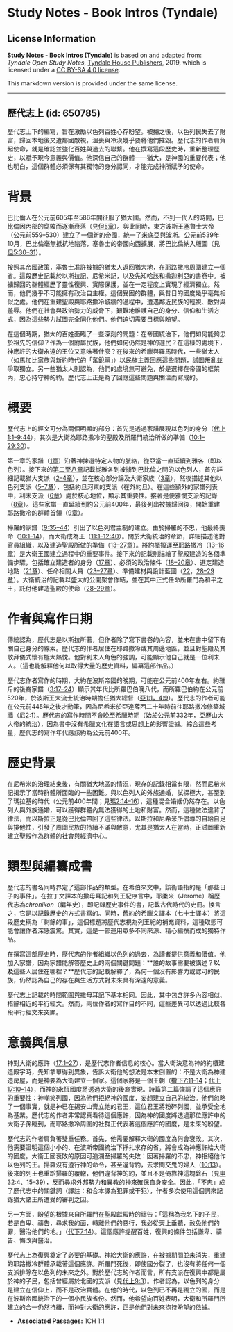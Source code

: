 # Study Notes - Book Intros (Tyndale)

## License Information

**Study Notes - Book Intros (Tyndale)** is based on and adapted from: _Tyndale Open Study Notes_, [Tyndale House Publishers](https://tyndaleopenresources.com/), 2019, which is licensed under a [CC BY-SA 4.0 license](https://creativecommons.org/licenses/by-sa/4.0/legalcode.en).

This markdown version is provided under the same license.



--------------------------------

## 歷代志上 (id: 650785)

歷代志上下的編寫，旨在激勵以色列百姓心存盼望。被擄之後，以色列民失去了財富，歸回本地後又遭鄰國敵視，沮喪與冷漠幾乎要將他們摧毀。歷代志的作者肩負起使命，就是確認並強化百姓與過去的聯繫。他在撰寫這段歷史時，重新整理歷史，以賦予現今意義與價值。他深信自己的群體——猶大，是神國的重要代表；他也明白，這個群體必須保有其獨特的身分認同，才能完成神所賦予的使命。

背景
==

巴比倫人在公元前605年至586年間征服了猶大國。然而，不到一代人的時間，巴比倫因內部的腐敗而逐漸衰落（見[但5章](https://ref.ly/Dan5:1-Dan5:31)）。與此同時，東方波斯王塞魯士大帝（公元前559–530）建立了一個新的帝國，統一了米底亞與波斯。公元前539年10月，巴比倫毫無抵抗地陷落，塞魯士的帝國向西擴展，將巴比倫納入版圖（見[但5:30–31](https://ref.ly/Dan5:30-Dan5:31)）。

按照其帝國政策，塞魯士准許被擄的猶太人返回猶大地，在耶路撒冷周圍建立一個省。這段歷史記載於以斯拉記、尼希米記，以及先知哈該和撒迦利亞的書卷中。被擄歸回的群體經歷了靈性復興、實際保護，並在一定程度上實現了經濟獨立。然而，他們幾乎不可能擁有政治自主權。這個受困的群體，與昔日的國度幾乎毫無相似之處。他們在重建聖殿與耶路撒冷城牆的過程中，遭遇鄰近民族的輕視、敵對與羞辱。他們在社會與政治勢力的威脅下，艱難地維護自己的身分、信仰和生活方式，因為這些勢力試圖完全同化他們。他們迫切需要目標與盼望。

在這個時期，猶大的百姓面臨了一些深刻的問題：在帝國統治下，他們如何能夠忠於祖先的信仰？作為一個附屬民族，他們如何仍然是神的選民？在這樣的處境下，神應許的大衛永遠的王位又意味著什麼？在後來的希臘與羅馬時代，一些猶太人（如馬加比家族與新約時代的「奮銳黨」）以民族主義回應這些問題，試圖叛亂並爭取獨立。另一些猶太人則認為，他們的處境無可避免，於是選擇在帝國的框架內，忠心持守神的約。歷代志上正是為了回應這些問題與關注而寫成的。

概要
==

歷代志上的經文可分為兩個明顯的部分：首先是透過家譜展現以色列的身分（[代上1:1–9:44](https://ref.ly/1Chr1:1-1Chr9:44)），其次是大衛為耶路撒冷的聖殿及所羅門統治所做的準備（[10:1–29:30](https://ref.ly/1Chr10:1-1Chr29:30)）。

第一章的家譜（[1章](https://ref.ly/1Chr1:1-1Chr1:54)）沿著神揀選特定人物的脈絡，從亞當一直延續到雅各（即以色列）。接下來的[第二至八章](https://ref.ly/1Chr2:1-1Chr8:40)記載從雅各到被擄到巴比倫之間的以色列人，首先詳細記載猶大支派（[2–4章](https://ref.ly/1Chr2:1-1Chr4:43)），並在核心部分論及大衛家族（[3章](https://ref.ly/1Chr3:1-1Chr3:24)），然後描述其他以色列支派（[5–7章](https://ref.ly/1Chr5:1-1Chr7:40)），包括約旦河東的支派（在外約旦）。在這些額外的家譜列表中，利未支派（[6章](https://ref.ly/1Chr6:1-1Chr6:81)）處於核心地位，顯示其重要性。接著是便雅憫支派的記錄（[8章](https://ref.ly/1Chr8:1-1Chr8:40)）。這些家譜一直延續到約公元前400年，最後列出被擄歸回後，開始重建耶路撒冷的群體首領（[9章](https://ref.ly/1Chr9:1-1Chr9:44)）。

掃羅的家譜（[9:35–44](https://ref.ly/1Chr9:35-1Chr9:44)）引出了以色列君主制的建立。由於掃羅的不忠，他最終喪命（[10:1–14](https://ref.ly/1Chr10:1-1Chr10:14)），而大衛成為王（[11:1–12:40](https://ref.ly/1Chr11:1-1Chr12:40)）。關於大衛統治的章節，詳細描述他對官員組織，以及建造聖殿所做的準備（[13–27章](https://ref.ly/1Chr13:1-1Chr27:34)）。將約櫃搬運至耶路撒冷（[13–16章](https://ref.ly/1Chr13:1-1Chr16:43)）是大衛王國建立過程中的重要事件。接下來的記載則描繪了聖殿建造的各個準備步驟，包括確立建造者的身分（[17章](https://ref.ly/1Chr17:1-1Chr17:27)）、必須的政治條件（[18–20章](https://ref.ly/1Chr18:1-1Chr20:8)）、選定建造地點（[21章](https://ref.ly/1Chr21:1-1Chr21:30)）、任命相關人員（[23–27章](https://ref.ly/1Chr23:1-1Chr27:34)）、準備建材與設計藍圖（[22](https://ref.ly/1Chr22:1-1Chr22:19)，[28–29章](https://ref.ly/1Chr28:1-1Chr29:30)）。大衛統治的記載以盛大的公開聚會作結，並在其中正式任命所羅門為和平之王，託付他建造聖殿的使命（[28–29章](https://ref.ly/1Chr28:1-1Chr29:30)）。

作者與寫作日期
=======

傳統認為，歷代志是以斯拉所著，但作者除了寫下書卷的內容，並未在書中留下有關自己身分的線索。歷代志的作者居住在耶路撒冷或其周邊地區，並且對聖殿及其敬拜儀式懷有極大熱忱。他對利未人角色的強調，可能顯示他自己就是一位利未人。（這也能解釋他何以取得大量的歷史資料，編纂這部作品。）

歷代志作者寫作的時期，大約在波斯帝國的晚期，可能在公元前400年左右。約雅斤的後裔家譜（[3:17–24](https://ref.ly/1Chr3:17-1Chr3:24)）顯示其年代比所羅巴伯晚八代，而所羅巴伯約在公元前520年，於波斯王大流士統治時期擔任猶大總督（[亞1:1，](https://ref.ly/Zech1:1)[4:9](https://ref.ly/Zech4:9)）。歷代志的作者可能在公元前445年之後才動筆，因為尼希米於亞達薛西二十年時前往耶路撒冷修築城牆（[尼2:1](https://ref.ly/Neh2:1)）。歷代志的寫作時間不會晚至希臘時期（始於公元前332年，亞歷山大大帝的統治），因為書中沒有希臘文化在語言或思想上的影響證據。綜合這些考量，歷代志的寫作年代應該約為公元前400年。

歷史背景
====

在尼希米的治理結束後，有關猶大地區的情況，現存的記錄相當有限，然而尼希米記揭示了當時群體所面臨的一些困難。與以色列人的外族通婚，試探極大，甚至到了瑪拉基的時代（公元前400年間；見[瑪2:14–16](https://ref.ly/Mal2:14-Mal2:16)），這種混合婚姻仍然存在。以色列人與外族通婚，可以獲得群體內無法獲得的土地和財富。然而，這種做法違背了律法，而以斯拉正是從巴比倫帶回了這些律法。以斯拉和尼希米所倡導的自給自足與排他性，引發了周圍民族的持續不滿與敵意，尤其是猶太人在當時，正試圖重新建立聖殿作為群體的社會與經濟中心。

類型與編纂成書
=======

歷代志的書名同時界定了這部作品的類型。在希伯來文中，該術語指的是「那些日子的事件」。在拉丁文譯本的撒母耳記和列王紀序言中，耶柔米（Jerome）稱歷代志為*chronikon*（編年史），即記錄歷史事件的書，記載古代時代的史冊。換言之，它是以記錄歷史的方式書寫的。同時，舊約的希臘文譯本（七十士譯本）將這段歷史稱為「剩餘的事」，這個標題將歷代志視為列王紀的補充資料，這種取態可能會讓作者深感震驚。其實，這是一部運用眾多不同來源、精心編撰而成的獨特作品。

在撰寫這部歷史時，歷代志的作者組織以色列的過去，為讀者提供意義和價值。他加入家譜，因為家譜能解答歷史上的兩個關鍵問題：**誰的故事需要被講述？**以及**這些人居住在哪裡？**歷代志的記載解釋了，為何一個沒有影響力或認可的民族，仍然認為自己的存在與生活方式對未來具有深遠的意義。

歷代志上記載的時間範圍與撒母耳記下基本相同。因此，其中包含許多內容相似、措辭相近的平行經文。然而，兩位作者的寫作目的不同，這些差異可以透過比較各段平行經文來突顯。

意義與信息
=====

神對大衛的應許（[17:1–27](https://ref.ly/1Chr17:1-1Chr17:27)），是歷代志作者信息的核心。當大衛決意為神的約櫃建造殿宇時，先知拿單得到異象，告訴大衛他的想法是本末倒置的：不是大衛為神建造房屋，而是神要為大衛建立一個家。這個家將是一個王朝（[撒下7:11–14](https://ref.ly/2Sam7:11-2Sam7:14)；[代上17:10–14](https://ref.ly/1Chr17:10-1Chr17:14)），而神的永恆國度將透過大衛的後裔實現。詩篇第二篇強調了這個應許的重要性：神嘲笑列國，因為他們拒絕神的國度，妄想建立自己的統治。他們忽略了一個事實，就是神已在錫安山膏立祂的君王，這位君王將粉碎列國，並承受全地為基業。歷代志的作者非常認真看待這個應許，因為神的國度將透過那位應許中的大衛子孫臨到，而耶路撒冷周圍的社群正代表著這個應許的國度，是未來的盼望。

歷代志的作者肩負著雙重任務。首先，他需要解釋大衛的國度為何會衰敗。其次，他需要證明這個小小的、在波斯帝國統治下掙扎求存的省，將會成為神應許給大衛的國度。大衛王國衰敗的原因可追溯至掃羅的失敗：因著掃羅的不忠，神拒絕他作以色列的王。掃羅沒有遵行神的命令，甚至違背約，去求問交鬼的婦人（[10:13](https://ref.ly/1Chr10:13)）。後來的列王也重蹈掃羅的覆轍，他們違背神的約，並且不是倚靠神這塊磐石（見[申32:4](https://ref.ly/Deut32:4)、[15–39](https://ref.ly/Deut32:15-Deut32:39)），反而尋求外邦勢力和異教的神來確保自身安全。因此，「不忠」成了歷代志中的關鍵詞（譯註：和合本譯為犯罪或干犯），作者多次使用這個詞來記錄猶大諸王所遭受的審判之因。

另一方面，盼望的根據來自所羅門在聖殿獻殿時的禱告：「這稱為我名下的子民，若是自卑、禱告，尋求我的面，轉離他們的惡行，我必從天上垂聽，赦免他們的罪，醫治他們的地。」（[代下7:14](https://ref.ly/2Chr7:14)）。這個應許提醒百姓，復興的條件包括謙卑、禱告、悔改與醫治。

歷代志上為復興奠定了必要的基礎。神給大衛的應許，在被擄期間並未消失，重建的耶路撒冷群體承載著這個應許。所羅門死後，即使國分裂了，也沒有將任何一個支派排除在以色列的未來之外。對於歷代志的作者而言，所有支派在復興中都是屬於神的子民，包括曾經屬於北國的支派（見[代上9:3](https://ref.ly/1Chr9:3)）。作者認為，以色列的身分是建立在信仰上，而不是政治實體。在他的時代，以色列已不再是獨立的國，而是在波斯帝國統治下的一個小民族省份。然而，他希望向百姓表明，大衛和所羅門所建立的合一仍然持續，而神對大衛的應許，正是他們對未來抱持盼望的依據。

* **Associated Passages:** 1CH 1:1

